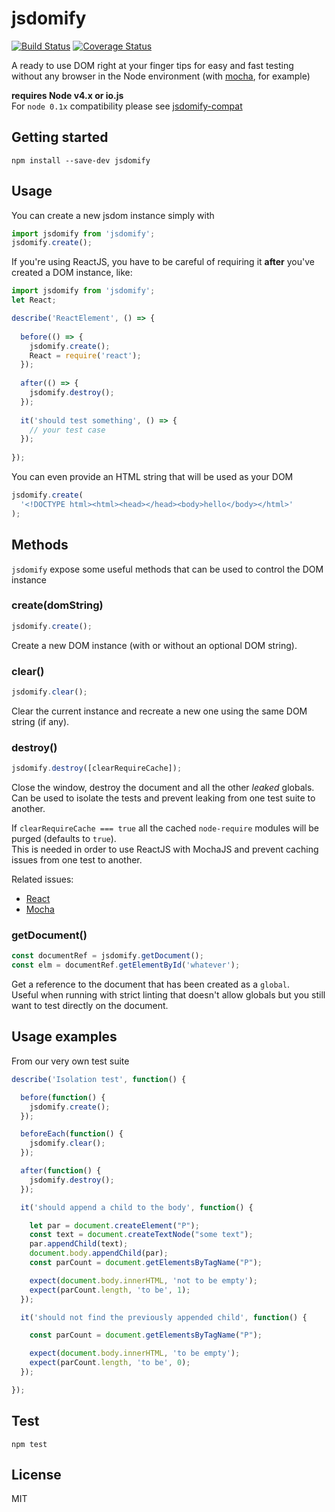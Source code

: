 # jsdomify
[![Build Status](https://travis-ci.org/podio/jsdomify.svg)](https://travis-ci.org/podio/jsdomify)
[![Coverage Status](https://coveralls.io/repos/podio/jsdomify/badge.svg?branch=master&service=github)](https://coveralls.io/github/podio/jsdomify?branch=master)

A ready to use DOM right at your finger tips for easy and fast testing without any browser in the Node environment
(with [mocha](http://mochajs.org/), for example)

**requires Node v4.x or io.js**  
For `node 0.1x` compatibility please see [jsdomify-compat](https://github.com/podio/jsdomify-compat)

## Getting started

```
npm install --save-dev jsdomify
```

## Usage

You can create a new jsdom instance simply with 

```javascript
import jsdomify from 'jsdomify';
jsdomify.create();
```

If you're using ReactJS, you have to be careful of requiring it **after** you've created a DOM instance, like:

```javascript
import jsdomify from 'jsdomify';
let React;

describe('ReactElement', () => {
  
  before(() => {
    jsdomify.create();
    React = require('react');
  });
  
  after(() => {
    jsdomify.destroy();
  });
  
  it('should test something', () => {
    // your test case  
  });
  
});
```

You can even provide an HTML string that will be used as your DOM

```javascript
jsdomify.create(
  '<!DOCTYPE html><html><head></head><body>hello</body></html>'
);
```

## Methods

`jsdomify` expose some useful methods that can be used to control the DOM instance

### create(domString)

```javascript
jsdomify.create();
```

Create a new DOM instance (with or without an optional DOM string).

### clear()

```javascript
jsdomify.clear();
```

Clear the current instance and recreate a new one using the same DOM string (if any).

### destroy()

```javascript
jsdomify.destroy([clearRequireCache]);
```

Close the window, destroy the document and all the other *leaked* globals.
Can be used to isolate the tests and prevent leaking from one test suite to another.

If `clearRequireCache === true` all the cached `node-require` modules will be purged (defaults to `true`).  
This is needed in order to use ReactJS with MochaJS and prevent caching issues from one test to another.

Related issues: 
* [React](https://github.com/facebook/react/issues/4025 "React issue 4025")
* [Mocha](https://github.com/mochajs/mocha/issues/1722 "Mocha issue 1722")


### getDocument()

```javascript
const documentRef = jsdomify.getDocument();
const elm = documentRef.getElementById('whatever');
```

Get a reference to the document that has been created as a `global`.  
Useful when running with strict linting that doesn't allow globals but you still want to test directly on the document.

## Usage examples

From our very own test suite

```javascript
describe('Isolation test', function() {

  before(function() {
    jsdomify.create();
  });

  beforeEach(function() {
    jsdomify.clear();
  });

  after(function() {
    jsdomify.destroy();
  });

  it('should append a child to the body', function() {

    let par = document.createElement("P");
    const text = document.createTextNode("some text");
    par.appendChild(text);
    document.body.appendChild(par);
    const parCount = document.getElementsByTagName("P");

    expect(document.body.innerHTML, 'not to be empty');
    expect(parCount.length, 'to be', 1);
  });

  it('should not find the previously appended child', function() {

    const parCount = document.getElementsByTagName("P");

    expect(document.body.innerHTML, 'to be empty');
    expect(parCount.length, 'to be', 0);
  });

});
```

## Test

```
npm test
```

## License
MIT